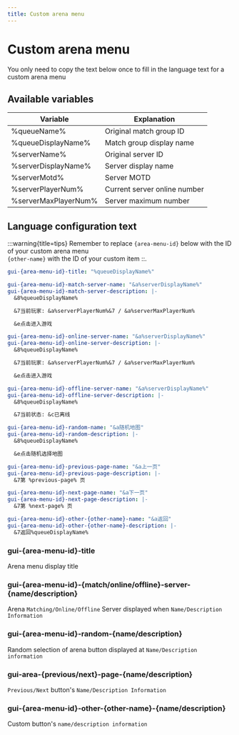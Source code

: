 ```yaml
---
title: Custom arena menu
---
```


# Custom arena menu

You only need to copy the text below once to fill in the language text for a custom arena menu

## Available variables
| Variable             | Explanation                  |
| -------------------- | ---------------------------- |
| %queueName%          | Original match group ID      |
| %queueDisplayName%   | Match group display name     |
| %serverName%         | Original server ID           |
| %serverDisplayName%  | Server display name          |
| %serverMotd%         | Server MOTD                  |
| %serverPlayerNum%    | Current server online number |
| %serverMaxPlayerNum% | Server maximum number        |

## Language configuration text

:::warning{title=tips}
Remember to replace `{area-menu-id}` below with the ID of your custom arena menu\
`{other-name}` with the ID of your custom item ::.

```yaml
gui-{area-menu-id}-title: "%queueDisplayName%"

gui-{area-menu-id}-match-server-name: "&a%serverDisplayName%"
gui-{area-menu-id}-match-server-description: |-
  &8%queueDisplayName%

  &7当前玩家: &a%serverPlayerNum%&7 / &a%serverMaxPlayerNum%

  &e点击进入游戏

gui-{area-menu-id}-online-server-name: "&a%serverDisplayName%"
gui-{area-menu-id}-online-server-description: |-
  &8%queueDisplayName%

  &7当前玩家: &a%serverPlayerNum%&7 / &a%serverMaxPlayerNum%

  &e点击进入游戏

gui-{area-menu-id}-offline-server-name: "&a%serverDisplayName%"
gui-{area-menu-id}-offline-server-description: |-
  &8%queueDisplayName%

  &7当前状态: &c已离线

gui-{area-menu-id}-random-name: "&a随机地图"
gui-{area-menu-id}-random-description: |-
  &8%queueDisplayName%

  &e点击随机选择地图

gui-{area-menu-id}-previous-page-name: "&a上一页"
gui-{area-menu-id}-previous-page-description: |-
  &7第 %previous-page% 页

gui-{area-menu-id}-next-page-name: "&a下一页"
gui-{area-menu-id}-next-page-description: |-
  &7第 %next-page% 页

gui-{area-menu-id}-other-{other-name}-name: "&a返回"
gui-{area-menu-id}-other-{other-name}-description: |-
  &7返回%queueDisplayName%
```

### gui-{area-menu-id}-title
Arena menu display title

### gui-{area-menu-id}-{match/online/offline}-server-{name/description}
Arena `Matching/Online/Offline` Server displayed when `Name/Description Information`

### gui-{area-menu-id}-random-{name/description}
Random selection of arena button displayed at `Name/Description information`

### gui-area-{previous/next}-page-{name/description}
`Previous/Next` button's `Name/Description Information`

### gui-{area-menu-id}-other-{other-name}-{name/description}
Custom button's `name/description information`
